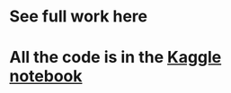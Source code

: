 # See full work here []()
# All the code is in the [Kaggle notebook](https://www.kaggle.com/flrotm/proyecto6)
